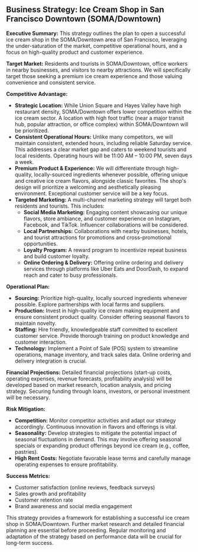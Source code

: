 ## Business Strategy: Ice Cream Shop in San Francisco Downtown (SOMA/Downtown)

**Executive Summary:** This strategy outlines the plan to open a successful ice cream shop in the SOMA/Downtown area of San Francisco, leveraging the under-saturation of the market, competitive operational hours, and a focus on high-quality product and customer experience.

**Target Market:**  Residents and tourists in SOMA/Downtown, office workers in nearby businesses, and visitors to nearby attractions.  We will specifically target those seeking a premium ice cream experience and those valuing convenience and consistent service.

**Competitive Advantage:**
* **Strategic Location:**  While Union Square and Hayes Valley have high restaurant density, SOMA/Downtown offers lower competition within the ice cream sector.  A location with high foot traffic (near a major transit hub, popular attraction, or office complex) within SOMA/Downtown will be prioritized.
* **Consistent Operational Hours:**  Unlike many competitors, we will maintain consistent, extended hours, including reliable Saturday service.  This addresses a clear market gap and caters to weekend tourists and local residents.  Operating hours will be 11:00 AM – 10:00 PM, seven days a week.
* **Premium Product & Experience:** We will differentiate through high-quality, locally-sourced ingredients whenever possible, offering unique and creative ice cream flavors, alongside classic favorites.  The shop's design will prioritize a welcoming and aesthetically pleasing environment.  Exceptional customer service will be a key focus.
* **Targeted Marketing:**  A multi-channel marketing strategy will target both residents and tourists. This includes:
    * **Social Media Marketing:**  Engaging content showcasing our unique flavors, store ambiance, and customer experience on Instagram, Facebook, and TikTok. Influencer collaborations will be considered.
    * **Local Partnerships:**  Collaborations with nearby businesses, hotels, and tourist attractions for promotions and cross-promotional opportunities.
    * **Loyalty Program:**  A reward program to incentivize repeat business and build customer loyalty.
    * **Online Ordering & Delivery:**  Offering online ordering and delivery services through platforms like Uber Eats and DoorDash, to expand reach and cater to busy professionals.


**Operational Plan:**
* **Sourcing:**  Prioritize high-quality, locally sourced ingredients whenever possible.  Explore partnerships with local farms and suppliers.
* **Production:**  Invest in high-quality ice cream making equipment and ensure consistent product quality.  Consider offering seasonal flavors to maintain novelty.
* **Staffing:**  Hire friendly, knowledgeable staff committed to excellent customer service.  Provide thorough training on product knowledge and customer interaction.
* **Technology:**  Implement a Point of Sale (POS) system to streamline operations, manage inventory, and track sales data.  Online ordering and delivery integration is crucial.


**Financial Projections:**
Detailed financial projections (start-up costs, operating expenses, revenue forecasts, profitability analysis) will be developed based on market research, location analysis, and pricing strategy.  Securing funding through loans, investors, or personal investment will be necessary.


**Risk Mitigation:**
* **Competition:** Monitor competitor activities and adapt our strategy accordingly.  Continuous innovation in flavors and offerings is vital.
* **Seasonality:**  Develop strategies to mitigate the potential impact of seasonal fluctuations in demand.  This may involve offering seasonal specials or expanding product offerings beyond ice cream (e.g., coffee, pastries).
* **High Rent Costs:**  Negotiate favorable lease terms and carefully manage operating expenses to ensure profitability.


**Success Metrics:**
* Customer satisfaction (online reviews, feedback surveys)
* Sales growth and profitability
* Customer retention rate
* Brand awareness and social media engagement

This strategy provides a framework for establishing a successful ice cream shop in SOMA/Downtown.  Further market research and detailed financial planning are essential before proceeding.  Regular monitoring and adaptation of the strategy based on performance data will be crucial for long-term success.
